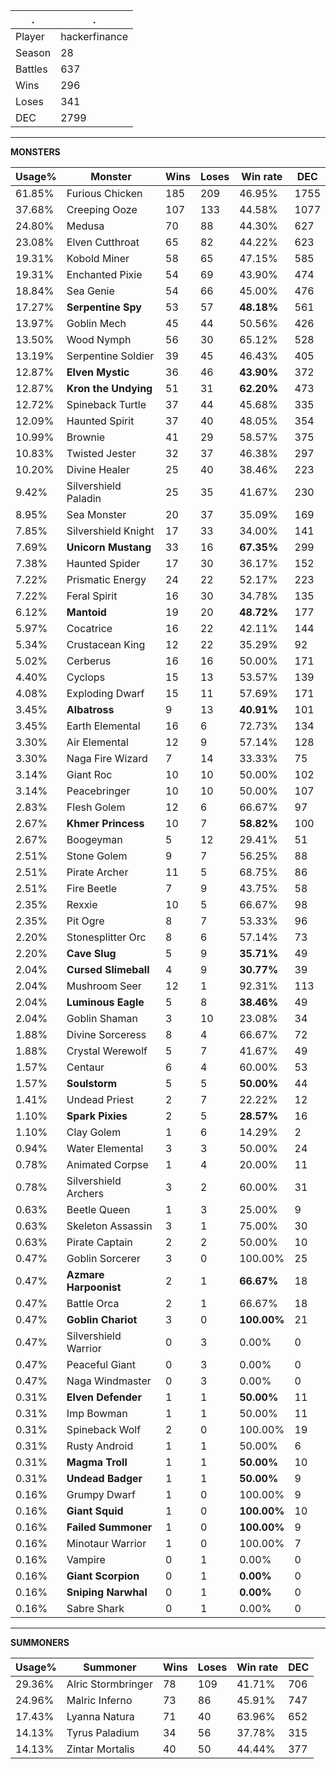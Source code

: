 .|.
|-|-
Player|hackerfinance
Season|28
Battles|637
Wins|296
Loses|341
DEC|2799

---
**MONSTERS**

Usage%|Monster|Wins|Loses|Win rate|DEC|
-|-|-|-|-|-|
61.85%|Furious Chicken|185|209|46.95%|1755|
37.68%|Creeping Ooze|107|133|44.58%|1077|
24.80%|Medusa|70|88|44.30%|627|
23.08%|Elven Cutthroat|65|82|44.22%|623|
19.31%|Kobold Miner|58|65|47.15%|585|
19.31%|Enchanted Pixie|54|69|43.90%|474|
18.84%|Sea Genie|54|66|45.00%|476|
17.27%|**Serpentine Spy**|53|57|**48.18%**|561|
13.97%|Goblin Mech|45|44|50.56%|426|
13.50%|Wood Nymph|56|30|65.12%|528|
13.19%|Serpentine Soldier|39|45|46.43%|405|
12.87%|**Elven Mystic**|36|46|**43.90%**|372|
12.87%|**Kron the Undying**|51|31|**62.20%**|473|
12.72%|Spineback Turtle|37|44|45.68%|335|
12.09%|Haunted Spirit|37|40|48.05%|354|
10.99%|Brownie|41|29|58.57%|375|
10.83%|Twisted Jester|32|37|46.38%|297|
10.20%|Divine Healer|25|40|38.46%|223|
9.42%|Silvershield Paladin|25|35|41.67%|230|
8.95%|Sea Monster|20|37|35.09%|169|
7.85%|Silvershield Knight|17|33|34.00%|141|
7.69%|**Unicorn Mustang**|33|16|**67.35%**|299|
7.38%|Haunted Spider|17|30|36.17%|152|
7.22%|Prismatic Energy|24|22|52.17%|223|
7.22%|Feral Spirit|16|30|34.78%|135|
6.12%|**Mantoid**|19|20|**48.72%**|177|
5.97%|Cocatrice|16|22|42.11%|144|
5.34%|Crustacean King|12|22|35.29%|92|
5.02%|Cerberus|16|16|50.00%|171|
4.40%|Cyclops|15|13|53.57%|139|
4.08%|Exploding Dwarf|15|11|57.69%|171|
3.45%|**Albatross**|9|13|**40.91%**|101|
3.45%|Earth Elemental|16|6|72.73%|134|
3.30%|Air Elemental|12|9|57.14%|128|
3.30%|Naga Fire Wizard|7|14|33.33%|75|
3.14%|Giant Roc|10|10|50.00%|102|
3.14%|Peacebringer|10|10|50.00%|107|
2.83%|Flesh Golem|12|6|66.67%|97|
2.67%|**Khmer Princess**|10|7|**58.82%**|100|
2.67%|Boogeyman|5|12|29.41%|51|
2.51%|Stone Golem|9|7|56.25%|88|
2.51%|Pirate Archer|11|5|68.75%|86|
2.51%|Fire Beetle|7|9|43.75%|58|
2.35%|Rexxie|10|5|66.67%|98|
2.35%|Pit Ogre|8|7|53.33%|96|
2.20%|Stonesplitter Orc|8|6|57.14%|73|
2.20%|**Cave Slug**|5|9|**35.71%**|49|
2.04%|**Cursed Slimeball**|4|9|**30.77%**|39|
2.04%|Mushroom Seer|12|1|92.31%|113|
2.04%|**Luminous Eagle**|5|8|**38.46%**|49|
2.04%|Goblin Shaman|3|10|23.08%|34|
1.88%|Divine Sorceress|8|4|66.67%|72|
1.88%|Crystal Werewolf|5|7|41.67%|49|
1.57%|Centaur|6|4|60.00%|53|
1.57%|**Soulstorm**|5|5|**50.00%**|44|
1.41%|Undead Priest|2|7|22.22%|12|
1.10%|**Spark Pixies**|2|5|**28.57%**|16|
1.10%|Clay Golem|1|6|14.29%|2|
0.94%|Water Elemental|3|3|50.00%|24|
0.78%|Animated Corpse|1|4|20.00%|11|
0.78%|Silvershield Archers|3|2|60.00%|31|
0.63%|Beetle Queen|1|3|25.00%|9|
0.63%|Skeleton Assassin|3|1|75.00%|30|
0.63%|Pirate Captain|2|2|50.00%|10|
0.47%|Goblin Sorcerer|3|0|100.00%|25|
0.47%|**Azmare Harpoonist**|2|1|**66.67%**|18|
0.47%|Battle Orca|2|1|66.67%|18|
0.47%|**Goblin Chariot**|3|0|**100.00%**|21|
0.47%|Silvershield Warrior|0|3|0.00%|0|
0.47%|Peaceful Giant|0|3|0.00%|0|
0.47%|Naga Windmaster|0|3|0.00%|0|
0.31%|**Elven Defender**|1|1|**50.00%**|11|
0.31%|Imp Bowman|1|1|50.00%|11|
0.31%|Spineback Wolf|2|0|100.00%|19|
0.31%|Rusty Android|1|1|50.00%|6|
0.31%|**Magma Troll**|1|1|**50.00%**|10|
0.31%|**Undead Badger**|1|1|**50.00%**|9|
0.16%|Grumpy Dwarf|1|0|100.00%|9|
0.16%|**Giant Squid**|1|0|**100.00%**|10|
0.16%|**Failed Summoner**|1|0|**100.00%**|9|
0.16%|Minotaur Warrior|1|0|100.00%|7|
0.16%|Vampire|0|1|0.00%|0|
0.16%|**Giant Scorpion**|0|1|**0.00%**|0|
0.16%|**Sniping Narwhal**|0|1|**0.00%**|0|
0.16%|Sabre Shark|0|1|0.00%|0|

---
**SUMMONERS**

Usage%|Summoner|Wins|Loses|Win rate|DEC|
-|-|-|-|-|-|
29.36%|Alric Stormbringer|78|109|41.71%|706|
24.96%|Malric Inferno|73|86|45.91%|747|
17.43%|Lyanna Natura|71|40|63.96%|652|
14.13%|Tyrus Paladium|34|56|37.78%|315|
14.13%|Zintar Mortalis|40|50|44.44%|377|
